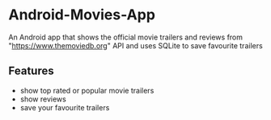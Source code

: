 # Android-Movies-App
An Android app that shows the official movie trailers and reviews from "https://www.themoviedb.org" API
and uses SQLite to save favourite trailers
## Features
- show top rated or popular movie trailers
- show reviews
- save your favourite trailers
